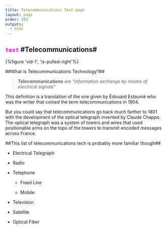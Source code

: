 ```yaml
---
title: Telecommunications Test page
layout: page
order: 503
outputs:
  - html
---
```

<code style="color : magenta">text</code>
#Telecommunications#
----------

{%figure 'vid-1', 'is-pulled-right'%}

##What is Telecommunications Technology?##

>**Telecommunications** are _“information exchange by means of electrical signals”_

This definition is a translation of the one given by Édouard Estaunié who was the writer that coined the term telecommunications in 1904.

But you could say that telecommunications go back much farther to 1801 with the development of the optical telegraph invented by Claude Chappe. The optical telegraph was a system of towers and wires that used positionable arms on the tops of the towers to transmit encoded messages across France.

##This list of telecommunications tech is probably more familiar though##

- Electrical Telegraph

- Radio

- Telephone
  
  - Fixed Line
  
  - Mobile

- Television

- Satellite

- Optical Fiber
